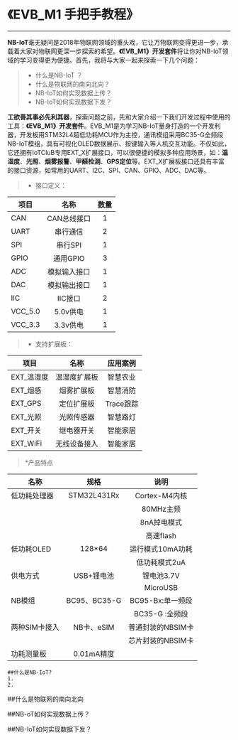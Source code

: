 # 《EVB_M1 手把手教程》
------

**NB-IoT**毫无疑问是2018年物联网领域的重头戏，它让万物联网变得更进一步，承载着大家对物联网更深一步探索的希望。**《EVB_M1》开发套件**将让你对NB-IoT领域的学习变得更为便捷。首先，我将与大家一起来探索一下几个问题：
>* 什么是NB-IoT ？
>* 什么是物联网的南向北向？
>* NB-IoT如何实现数据上传？
>* NB-IoT如何实现数据下发？

**工欲善其事必先利其器**，探索问题之前，先和大家介绍一下我们开发过程中使用的工具：**《EVB_M1》开发套件**。EVB_M1是为学习NB-IoT量身打造的一个开发利器，开发板用STM32L4超低功耗MCU作为主控，通讯模组采用BC35-G全频段NB-IoT模组，具有可视化OLED数据展示、按键输入等人机交互功能。不仅如此，它还拥有IoTCluB专用EXT_X扩展接口，可以很便捷的模拟多种应用场景，如：**温湿度**、**光照**、**烟雾报警**、**甲醛检测**、**GPS定位**等。EXT_X扩展板接口还具有丰富的接口资源，如常用的UART、I2C、SPI、CAN、GPIO、ADC、DAC等。

>* 接口定义：
>
| 项目     		| 名称 		|            	 数量|
|---------------|:---------:|:------------------:|
|CAN			|CAN总线接口 | 					1|
|UART			|串行通信	|					2|
|SPI			|	串行SPI |					1|
|GPIO			|	通用GPIO|					3|
|ADC			|模拟输入接口|					1|
|DAC			|模拟输出接口|					1|
|IIC			|	 IIC接口|					2|
|VCC_5.0		| 	5.0v供电|					1|
|VCC_3.3		|	3.3v供电|					1|

>* 支持扩展板：
>
| 项目     		| 名称 		|             应用案例|
|---------------|:---------:|:------------------:|
|EXT_温湿度		|温湿度扩展板| 			  智慧农业|
|EXT_烟感		|  烟雾扩展板|			  智慧消防|
|EXT_GPS  		|  定位扩展板|   			 Trace跟踪|
|EXT_光照		|  光照传感器|   			  智慧路灯|
|EXT_开关		|  继电器开关|			  智能家居|
|EXT_WiFi		|无线设备接入|			  智能家居|

>*产品特点
>
| 名称     		|规格  		|             	 说明|
|---------------|:---------:|:------------------:|
|低功耗处理器		|STM32L431Rx|Cortex-M4内核		 |
|				|			| 80MHz主频			 |
|				|			| 8nA掉电模式		 |
|				|			| 高速flash			 |
|低功耗OLED		|128*64		|运行模式10mA功耗		 |
|				|			|低功耗模式2uA		 |
|供电方式		|USB+锂电池	|锂电池3.7V			 |
|				|			|MicroUSB			 |
|NB模组			|BC95、BC35-G|BC95-Bx:单一频段	 |
|				|			|BC35-G	:全频段		 |
|两种SIM卡接入	|NB卡、eSIM	|普通封装的NBSIM卡	 |
|				|			|芯片封装的NBSIM卡	 |
|功耗测量板		|0.01mA精度	|					 |

```
##什么是NB-IoT?
1.
2.
```
##什么是物联网的南向北向


##NB-oT如何实现数据上传？


##NB-IoT如何实现数据下发？
